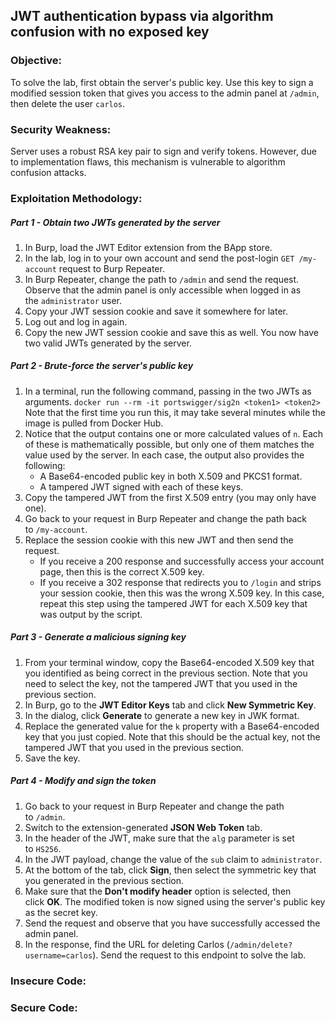 ## JWT authentication bypass via algorithm confusion with no exposed key

### Objective:
To solve the lab, first obtain the server's public key. Use this key to sign a modified session token that gives you access to the admin panel at `/admin`, then delete the user `carlos`.

### Security Weakness:
Server uses a robust RSA key pair to sign and verify tokens. However, due to implementation flaws, this mechanism is vulnerable to algorithm confusion attacks.

### Exploitation Methodology:
##### Part 1 - Obtain two JWTs generated by the server
1.  In Burp, load the JWT Editor extension from the BApp store.
2.  In the lab, log in to your own account and send the post-login `GET /my-account` request to Burp Repeater.
3.  In Burp Repeater, change the path to `/admin` and send the request. Observe that the admin panel is only accessible when logged in as the `administrator` user.
4.  Copy your JWT session cookie and save it somewhere for later.
5.  Log out and log in again.
6.  Copy the new JWT session cookie and save this as well. You now have two valid JWTs generated by the server.

##### Part 2 - Brute-force the server's public key
1.  In a terminal, run the following command, passing in the two JWTs as arguments.
    `docker run --rm -it portswigger/sig2n <token1> <token2>`
    Note that the first time you run this, it may take several minutes while the image is pulled from Docker Hub.
2.  Notice that the output contains one or more calculated values of `n`. Each of these is mathematically possible, but only one of them matches the value used by the server. In each case, the output also provides the following:
    -   A Base64-encoded public key in both X.509 and PKCS1 format.
    -   A tampered JWT signed with each of these keys.
3.  Copy the tampered JWT from the first X.509 entry (you may only have one).
4.  Go back to your request in Burp Repeater and change the path back to `/my-account`.
5.  Replace the session cookie with this new JWT and then send the request.
    -   If you receive a 200 response and successfully access your account page, then this is the correct X.509 key.
    -   If you receive a 302 response that redirects you to `/login` and strips your session cookie, then this was the wrong X.509 key. In this case, repeat this step using the tampered JWT for each X.509 key that was output by the script.

##### Part 3 - Generate a malicious signing key
1.  From your terminal window, copy the Base64-encoded X.509 key that you identified as being correct in the previous section. Note that you need to select the key, not the tampered JWT that you used in the previous section.
2.  In Burp, go to the **JWT Editor Keys** tab and click **New Symmetric Key**.
3.  In the dialog, click **Generate** to generate a new key in JWK format.
4.  Replace the generated value for the `k` property with a Base64-encoded key that you just copied. Note that this should be the actual key, not the tampered JWT that you used in the previous section.
5.  Save the key.

##### Part 4 - Modify and sign the token
1.  Go back to your request in Burp Repeater and change the path to `/admin`.
2.  Switch to the extension-generated **JSON Web Token** tab.
3.  In the header of the JWT, make sure that the `alg` parameter is set to `HS256`.
4.  In the JWT payload, change the value of the `sub` claim to `administrator`.
5.  At the bottom of the tab, click **Sign**, then select the symmetric key that you generated in the previous section.
6.  Make sure that the **Don't modify header** option is selected, then click **OK**. The modified token is now signed using the server's public key as the secret key.
7.  Send the request and observe that you have successfully accessed the admin panel.
8.  In the response, find the URL for deleting Carlos (`/admin/delete?username=carlos`). Send the request to this endpoint to solve the lab.

### Insecure Code:

### Secure Code: